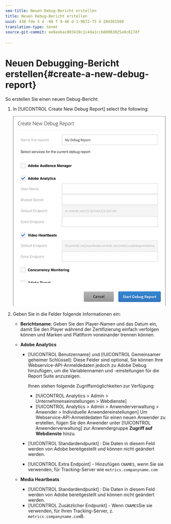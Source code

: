 ```yaml
---
seo-title: Neuen Debug-Bericht erstellen
title: Neuen Debug-Bericht erstellen
uuid: 438 fde 3 d -98 f 9-46 d 1-9672-75 d 204361568
translation-type: tm+mt
source-git-commit: ee6eebac803410c1c4da1ccb80083025a9c817df

---
```



# Neuen Debugging-Bericht erstellen{#create-a-new-debug-report}

So erstellen Sie einen neuen Debug-Bericht:

1. In [!UICONTROL Create New Debug Report] select the following:

   ![](assets/create-new-debug-report.png)

1. Geben Sie in die Felder folgende Informationen ein:

   * **Berichtsname**: Geben Sie den Player-Namen und das Datum ein, damit Sie den Player während der Zertifizierung einfach verfolgen können und Marken und Plattform voneinander trennen können.
   * **Adobe Analytics**

      * [!UICONTROL Benutzername] und [!UICONTROL Gemeinsamer geheimer Schlüssel]: Diese Felder sind optional, Sie können Ihre Webservice-API-Anmeldedaten jedoch zu Adobe Debug hinzufügen, um die Variablennamen und -einstellungen für die Report Suite anzuzeigen.

         Ihnen stehen folgende Zugriffsmöglichkeiten zur Verfügung:

         * [!UICONTROL Analytics &gt; Admin &gt; Unternehmenseinstellungen &gt; Webdienste]
         * [!UICONTROL Analytics &gt; Admin &gt; Anwenderverwaltung &gt; Anwender &gt; Individuelle Anwendereinstellungen] Um Webservice-API-Anmeldedaten für einen neuen Anwender zu erstellen, fügen Sie den Anwender unter [!UICONTROL Anwenderverwaltung] zur Anwendergruppe **Zugriff auf Webdienste** hinzu.
      * [!UICONTROL Standardendpunkt] : Die Daten in diesem Feld werden von Adobe bereitgestellt und können nicht geändert werden.
      * [!UICONTROL Extra Endpoint] - Hinzufügen `CNAMES`, wenn Sie sie verwenden, für Tracking-Server wie `metrics.companyname.com`
   * **Media Heartbeats**

      * [!UICONTROL Standardendpunkt] : Die Daten in diesem Feld werden von Adobe bereitgestellt und können nicht geändert werden.
      * [!UICONTROL Zusätzlicher Endpunkt] - Wenn `CNAMES`Sie sie verwenden, für Ihren Tracking-Server, z. `metrics.companyname.com`B.



